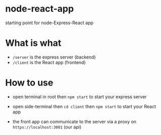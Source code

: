 # node-react-app
starting point for node-Express-React app
# What is what
- `/server` is the express server (backend)
- `/client` is the React app (frontend)
# How to use
- open terminal in root then `npm start` to start your express server
- open side-terminal then `cd client` then `npm start` to start your React app

- the front app can communicate to the server via a proxy on `https://localhost:3001` (our api)